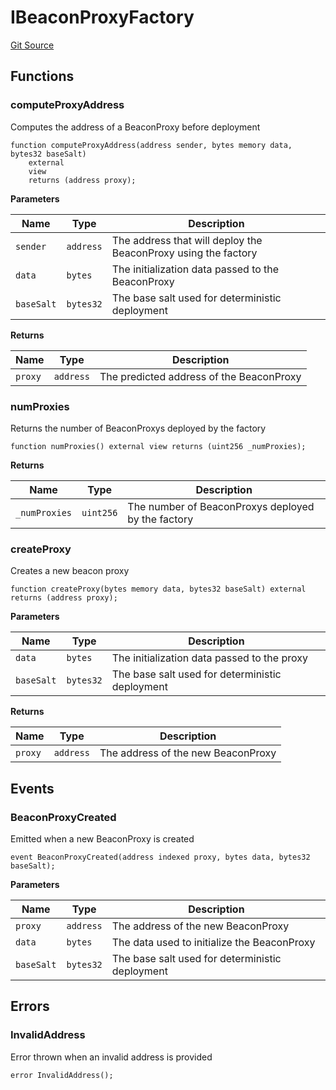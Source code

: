 # IBeaconProxyFactory
[Git Source](https://github.com/seamless-protocol/ilm-v2/blob/40214436ae3956021858cb95e6ff881f6ede8e11/src/interfaces/IBeaconProxyFactory.sol)


## Functions
### computeProxyAddress

Computes the address of a BeaconProxy before deployment


```solidity
function computeProxyAddress(address sender, bytes memory data, bytes32 baseSalt)
    external
    view
    returns (address proxy);
```
**Parameters**

|Name|Type|Description|
|----|----|-----------|
|`sender`|`address`|The address that will deploy the BeaconProxy using the factory|
|`data`|`bytes`|The initialization data passed to the BeaconProxy|
|`baseSalt`|`bytes32`|The base salt used for deterministic deployment|

**Returns**

|Name|Type|Description|
|----|----|-----------|
|`proxy`|`address`|The predicted address of the BeaconProxy|


### numProxies

Returns the number of BeaconProxys deployed by the factory


```solidity
function numProxies() external view returns (uint256 _numProxies);
```
**Returns**

|Name|Type|Description|
|----|----|-----------|
|`_numProxies`|`uint256`|The number of BeaconProxys deployed by the factory|


### createProxy

Creates a new beacon proxy


```solidity
function createProxy(bytes memory data, bytes32 baseSalt) external returns (address proxy);
```
**Parameters**

|Name|Type|Description|
|----|----|-----------|
|`data`|`bytes`|The initialization data passed to the proxy|
|`baseSalt`|`bytes32`|The base salt used for deterministic deployment|

**Returns**

|Name|Type|Description|
|----|----|-----------|
|`proxy`|`address`|The address of the new BeaconProxy|


## Events
### BeaconProxyCreated
Emitted when a new BeaconProxy is created


```solidity
event BeaconProxyCreated(address indexed proxy, bytes data, bytes32 baseSalt);
```

**Parameters**

|Name|Type|Description|
|----|----|-----------|
|`proxy`|`address`|The address of the new BeaconProxy|
|`data`|`bytes`|The data used to initialize the BeaconProxy|
|`baseSalt`|`bytes32`|The base salt used for deterministic deployment|

## Errors
### InvalidAddress
Error thrown when an invalid address is provided


```solidity
error InvalidAddress();
```

